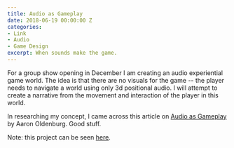 ```yaml
---
title: Audio as Gameplay
date: 2018-06-19 00:00:00 Z
categories:
- Link
- Audio
- Game Design
excerpt: When sounds make the game.
---
```


For a group show opening in December I am creating an audio experiential game world. The idea is that there are no visuals for the game -- the player needs to navigate a world using only 3d positional audio. I will attempt to create a narrative from the movement and interaction of the player in this world.

In researching my concept, I came across this article on [Audio as Gameplay](http://gamestudies.org/1301/articles/oldenburg_sonic_mechanics) by Aaron Oldenburg. Good stuff.

Note: this project can be seen [here](/aumission-the-lodge-1113).